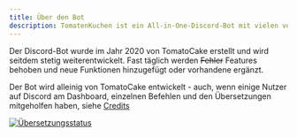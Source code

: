 ```yaml
---
title: Über den Bot
description: TomatenKuchen ist ein All-in-One-Discord-Bot mit vielen verschiedenen Funktionen. Diese Seite erzählt allgemeine Informationen über den Bot.
---
```


Der Discord-Bot wurde im Jahr 2020 von TomatoCake erstellt und wird seitdem stetig weiterentwickelt. Fast täglich werden ~~Fehler~~ Features behoben und neue Funktionen hinzugefügt oder vorhandene ergänzt.

Der Bot wird alleinig von TomatoCake entwickelt - auch, wenn einige Nutzer auf Discord am Dashboard, einzelnen Befehlen und den Übersetzungen mitgeholfen haben, siehe [Credits](https://tomatenkuchen.eu/credits)

[![Übersetzungsstatus](https://translate.tomatenkuchen.eu/widgets/tomatenkuchen/-/287x66-grey.png)](https://translate.tomatenkuchen.eu/engage/tomatenkuchen/)

<!--
:::note

Some **content** with _Markdown_ `syntax`.

:::

:::tip Your Title

Some **content** with _Markdown_ `syntax`.

:::

:::info

Some **content** with _Markdown_ `syntax`.

:::

:::caution

Some **content** with _Markdown_ `syntax`.

:::

:::danger Your Title

Some **content** with _Markdown_ `syntax`.

:::
-->
